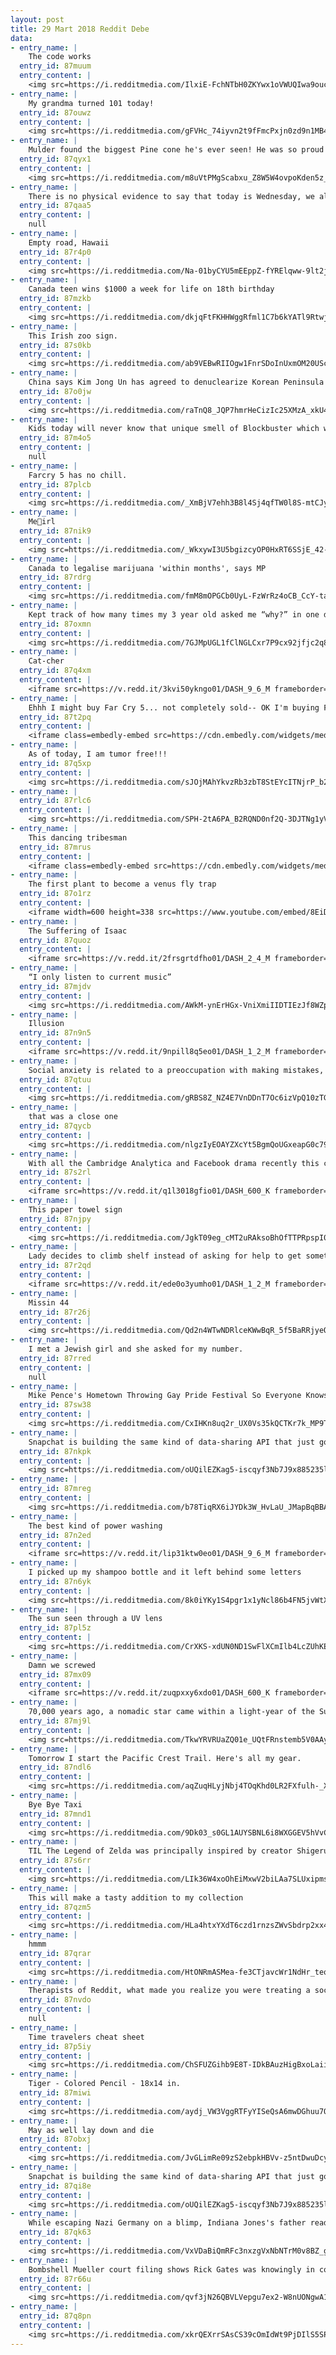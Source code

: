 ```yaml
---
layout: post
title: 29 Mart 2018 Reddit Debe
data:
- entry_name: |
    The code works
  entry_id: 87muum
  entry_content: |
    <img src=https://i.redditmedia.com/IlxiE-FchNTbH0ZKYwx1oVWUQIwa9oucW302hCzjVQI.jpg?s=0cab266c1e2927fa330b37086e7682e3 frameborder=0>
- entry_name: |
    My grandma turned 101 today!
  entry_id: 87ouwz
  entry_content: |
    <img src=https://i.redditmedia.com/gFVHc_74iyvn2t9fFmcPxjn0zd9n1MB4j4fa7JcNnq8.jpg?s=93e8040cdd1bfb6c9c4d4227b268dad1 frameborder=0>
- entry_name: |
    Mulder found the biggest Pine cone he's ever seen! He was so proud of himself as he pulled it out a bush to show me.
  entry_id: 87qyx1
  entry_content: |
    <img src=https://i.redditmedia.com/m8uVtPMgScabxu_Z8W5W4ovpoKden5z_xWpoQ1jPegE.jpg?s=e13fa41f12a30f48296c684af5b4d51f frameborder=0>
- entry_name: |
    There is no physical evidence to say that today is Wednesday, we all just have to trust that someone has kept count since the first one ever.
  entry_id: 87qaa5
  entry_content: |
    null
- entry_name: |
    Empty road, Hawaii
  entry_id: 87r4p0
  entry_content: |
    <img src=https://i.redditmedia.com/Na-01byCYU5mEEppZ-fYRElqww-9lt2jUO_WSvRR_AM.jpg?s=9dbb219496623b1627a12378fbaa20c3 frameborder=0>
- entry_name: |
    Canada teen wins $1000 a week for life on 18th birthday
  entry_id: 87mzkb
  entry_content: |
    <img src=https://i.redditmedia.com/dkjqFtFKHHWggRfml1C7b6kYATl9Rtwjc3Noyn9VbKc.jpg?s=d722dde943b1705a0f724455c2d196d7 frameborder=0>
- entry_name: |
    This Irish zoo sign.
  entry_id: 87s0kb
  entry_content: |
    <img src=https://i.redditmedia.com/ab9VEBwRIIOgw1FnrSDoInUxmOM20UScGui0Pl-20IE.jpg?s=94efebdeff3bdd444d1419d06ba4e95c frameborder=0>
- entry_name: |
    China says Kim Jong Un has agreed to denuclearize Korean Peninsula
  entry_id: 87o0jw
  entry_content: |
    <img src=https://i.redditmedia.com/raTnQ8_JQP7hmrHeCizIc25XMzA_xkU4_7EU4a1rhck.jpg?s=ceed125dfe1f7a411a61274b4622225b frameborder=0>
- entry_name: |
    Kids today will never know that unique smell of Blockbuster which was kinda like a mixture of candy and carpet.
  entry_id: 87m4o5
  entry_content: |
    null
- entry_name: |
    Farcry 5 has no chill.
  entry_id: 87plcb
  entry_content: |
    <img src=https://i.redditmedia.com/_XmBjV7ehh3B8l4Sj4qfTW0l8S-mtCJyl46kJXUwlOc.jpg?s=54873003657ba644f85df324e8da007a frameborder=0>
- entry_name: |
    Me👀irl
  entry_id: 87nik9
  entry_content: |
    <img src=https://i.redditmedia.com/_WkxywI3U5bgizcyOP0HxRT6SSjE_42-8y4ARLSWOxI.jpg?s=509d181cf9ae04da3708c528cfbb7f81 frameborder=0>
- entry_name: |
    Canada to legalise marijuana 'within months', says MP
  entry_id: 87rdrg
  entry_content: |
    <img src=https://i.redditmedia.com/fmM8mOPGCb0UyL-FzWrRz4oCB_CcY-tamZDUOhlF_fw.jpg?s=3c1518ae7008ed256b92d22fec2a2be4 frameborder=0>
- entry_name: |
    Kept track of how many times my 3 year old asked me “why?” in one day.
  entry_id: 87oxmn
  entry_content: |
    <img src=https://i.redditmedia.com/7GJMpUGL1fClNGLCxr7P9cx92jfjc2q86U0n4Le8ZzI.jpg?s=a19ad7d45d600b9d0c063c7d8ff8a107 frameborder=0>
- entry_name: |
    Cat-cher
  entry_id: 87q4xm
  entry_content: |
    <iframe src=https://v.redd.it/3kvi50ykngo01/DASH_9_6_M frameborder=0></iframe>
- entry_name: |
    Ehhh I might buy Far Cry 5... not completely sold-- OK I'm buying Far Cry 5.
  entry_id: 87t2pq
  entry_content: |
    <iframe class=embedly-embed src=https://cdn.embedly.com/widgets/media.html?src=https%3A%2F%2Fgfycat.com%2Fifr%2FColorfulWellgroomedAltiplanochinchillamouse&url=https%3A%2F%2Fgfycat.com%2Fgifs%2Fdetail%2FColorfulWellgroomedAltiplanochinchillamouse&image=https%3A%2F%2Fthumbs.gfycat.com%2FColorfulWellgroomedAltiplanochinchillamouse-size_restricted.gif&key=522baf40bd3911e08d854040d3dc5c07&type=text%2Fhtml&schema=gfycat width=600 height=338 scrolling=no frameborder=0 allowfullscreen></iframe>
- entry_name: |
    As of today, I am tumor free!!!
  entry_id: 87q5xp
  entry_content: |
    <img src=https://i.redditmedia.com/sJOjMAhYkvzRb3zbT8StEYcITNjrP_b2Xj3YB8yzqT8.jpg?s=06878e7988d8d540cec436caefe74f34 frameborder=0>
- entry_name: |
  entry_id: 87rlc6
  entry_content: |
    <img src=https://i.redditmedia.com/SPH-2tA6PA_B2RQND0nf2Q-3DJTNg1yVpYpLDEXPLx8.gif?fm=jpg&s=d9909e4381c4e0b1c3f8c0131fd4067c frameborder=0>
- entry_name: |
    This dancing tribesman
  entry_id: 87mrus
  entry_content: |
    <iframe class=embedly-embed src=https://cdn.embedly.com/widgets/media.html?src=https%3A%2F%2Fgfycat.com%2Fifr%2FFearlessFlippantHornedtoad&url=https%3A%2F%2Fgfycat.com%2FFearlessFlippantHornedtoad&image=https%3A%2F%2Fthumbs.gfycat.com%2FFearlessFlippantHornedtoad-size_restricted.gif&key=2aa3c4d5f3de4f5b9120b660ad850dc9&type=text%2Fhtml&schema=gfycat width=400 height=400 scrolling=no frameborder=0 allowfullscreen></iframe>
- entry_name: |
    The first plant to become a venus fly trap
  entry_id: 87o1rz
  entry_content: |
    <iframe width=600 height=338 src=https://www.youtube.com/embed/8EiDiriAmfk?feature=oembed&enablejsapi=1&enablejsapi=1&enablejsapi=1 frameborder=0 allow=autoplay; encrypted-media allowfullscreen></iframe>
- entry_name: |
    The Suffering of Isaac
  entry_id: 87quoz
  entry_content: |
    <iframe src=https://v.redd.it/2frsgrtdfho01/DASH_2_4_M frameborder=0></iframe>
- entry_name: |
    “I only listen to current music”
  entry_id: 87mjdv
  entry_content: |
    <img src=https://i.redditmedia.com/AWkM-ynErHGx-VniXmiIIDTIEzJf8WZpoMx6_2fE98E.jpg?s=387e7332f408617b28f9bdd84479902c frameborder=0>
- entry_name: |
    Illusion
  entry_id: 87n9n5
  entry_content: |
    <iframe src=https://v.redd.it/9npill8q5eo01/DASH_1_2_M frameborder=0></iframe>
- entry_name: |
    Social anxiety is related to a preoccupation with making mistakes, finds a new study that monitored children’s brain activity.
  entry_id: 87qtuu
  entry_content: |
    <img src=https://i.redditmedia.com/gRBS8Z_NZ4E7VnDDnT7Oc6izVpQ10zTGEM2nxSocUd0.jpg?s=be829617a39d844ed75149d954a04889 frameborder=0>
- entry_name: |
    that was a close one
  entry_id: 87qycb
  entry_content: |
    <img src=https://i.redditmedia.com/nlgzIyEOAYZXcYt5BgmQoUGxeapG0c79x_s7uVwWehc.png?s=018f3fd813dbcee77dec78be424d3ccf frameborder=0>
- entry_name: |
    With all the Cambridge Analytica and Facebook drama recently this comes to mind
  entry_id: 87s2rl
  entry_content: |
    <iframe src=https://v.redd.it/q1l3018gfio01/DASH_600_K frameborder=0></iframe>
- entry_name: |
    This paper towel sign
  entry_id: 87njpy
  entry_content: |
    <img src=https://i.redditmedia.com/JgkT09eg_cMT2uRAksoBhOfTTPRpspI0xLnT2llCF-w.jpg?s=bfc396facc26c6f3580da390f2ecca2a frameborder=0>
- entry_name: |
    Lady decides to climb shelf instead of asking for help to get something
  entry_id: 87r2qd
  entry_content: |
    <iframe src=https://v.redd.it/ede0o3yumho01/DASH_1_2_M frameborder=0></iframe>
- entry_name: |
    Missin 44
  entry_id: 87r26j
  entry_content: |
    <img src=https://i.redditmedia.com/Qd2n4WTwNDRlceKWwBqR_5f5BaRRjyeQOfrqqhj9FHw.jpg?s=ba764b54c2113232045de8d96b0b7228 frameborder=0>
- entry_name: |
    I met a Jewish girl and she asked for my number.
  entry_id: 87rred
  entry_content: |
    null
- entry_name: |
    Mike Pence's Hometown Throwing Gay Pride Festival So Everyone Knows They Don't Share His Views
  entry_id: 87sw38
  entry_content: |
    <img src=https://i.redditmedia.com/CxIHKn8uq2r_UX0Vs35kQCTKr7k_MP9T-QiJ12-QpZk.jpg?s=00e38bc7293da95c7ccdb1cc6d4f2650 frameborder=0>
- entry_name: |
    Snapchat is building the same kind of data-sharing API that just got Facebook into trouble.
  entry_id: 87nkpk
  entry_content: |
    <img src=https://i.redditmedia.com/oUQilEZKag5-iscqyf3Nb7J9x885235ltpsNoo0HMkI.jpg?s=f4a5bec503df1f20a07ed0d9f55bb44f frameborder=0>
- entry_name: |
  entry_id: 87mreg
  entry_content: |
    <img src=https://i.redditmedia.com/b78TiqRX6iJYDk3W_HvLaU_JMapBqBBAgnqSltMGceI.jpg?s=74ebcf2d7069c734804c03d5c833b0f2 frameborder=0>
- entry_name: |
    The best kind of power washing
  entry_id: 87n2ed
  entry_content: |
    <iframe src=https://v.redd.it/lip31ktw0eo01/DASH_9_6_M frameborder=0></iframe>
- entry_name: |
    I picked up my shampoo bottle and it left behind some letters
  entry_id: 87n6yk
  entry_content: |
    <img src=https://i.redditmedia.com/8k0iYKy1S4pgr1x1yNcl86b4FN5jvWtX6G1ZK2N1WJU.jpg?s=a6f026dc400ff2263fdfe018398dd9af frameborder=0>
- entry_name: |
    The sun seen through a UV lens
  entry_id: 87pl5z
  entry_content: |
    <img src=https://i.redditmedia.com/CrXKS-xdUN0ND1SwFlXCmIlb4LcZUhKEnDDXHBb2AXg.jpg?s=99a631fa5313b41b0e4e1869c3014640 frameborder=0>
- entry_name: |
    Damn we screwed
  entry_id: 87mx09
  entry_content: |
    <iframe src=https://v.redd.it/zuqpxxy6xdo01/DASH_600_K frameborder=0></iframe>
- entry_name: |
    70,000 years ago, a nomadic star came within a light-year of the Sun. New research suggests this close pass sent dozens of comets and asteroids tumbling out of the solar system.
  entry_id: 87mj9l
  entry_content: |
    <img src=https://i.redditmedia.com/TkwYRVRUaZQ01e_UQtFRnstemb5V0AAycevX0J2-NK4.jpg?s=3d09a03423f7b00223fa32e1422f8619 frameborder=0>
- entry_name: |
    Tomorrow I start the Pacific Crest Trail. Here's all my gear.
  entry_id: 87ndl6
  entry_content: |
    <img src=https://i.redditmedia.com/aqZuqHLyjNbj4TOqKhd0LR2FXfulh-_XY5xEVZoAhDA.jpg?s=63cdc0369b5085fd28c512adb73c4f04 frameborder=0>
- entry_name: |
    Bye Bye Taxi
  entry_id: 87mnd1
  entry_content: |
    <img src=https://i.redditmedia.com/9Dk03_s0GL1AUYSBNL6i8WXGGEV5hVvC4Ss6kKKgoEY.png?s=00e56a5935c0311f70ee0aeeff8ac057 frameborder=0>
- entry_name: |
    TIL The Legend of Zelda was principally inspired by creator Shigeru Miyamoto's explorations as a young boy in the hillsides, forests, and caves surrounding his childhood home in Sonobe, Japan where he ventured into forests with secluded lakes, caves, and rural villages.
  entry_id: 87s6rr
  entry_content: |
    <img src=https://i.redditmedia.com/LIk36W4xoOhEiMxwV2biLAa7SLUxipms7Sqsjqw-gNw.jpg?s=cfbb4d5fda14ef76d39889890d886208 frameborder=0>
- entry_name: |
    This will make a tasty addition to my collection
  entry_id: 87qzm5
  entry_content: |
    <img src=https://i.redditmedia.com/HLa4htxYXdT6czd1rnzsZWvSbdrp2xx4TGxLcagZ9PU.jpg?s=be10156fec3162ff9402a95e87aec710 frameborder=0>
- entry_name: |
    hmmm
  entry_id: 87qrar
  entry_content: |
    <img src=https://i.redditmedia.com/HtONRmASMea-fe3CTjavcWr1NdHr_teou_P5XlrxwEo.jpg?s=11897a8a84f0ca094d1c8654036158ce frameborder=0>
- entry_name: |
    Therapists of Reddit, what made you realize you were treating a sociopath?
  entry_id: 87nvdo
  entry_content: |
    null
- entry_name: |
    Time travelers cheat sheet
  entry_id: 87p5iy
  entry_content: |
    <img src=https://i.redditmedia.com/ChSFUZGihb9E8T-IDkBAuzHigBxoLaiiluBwQsC9cdw.jpg?s=f2743ac5afbf81ba963d2aac9be7ba1d frameborder=0>
- entry_name: |
    Tiger - Colored Pencil - 18x14 in.
  entry_id: 87miwi
  entry_content: |
    <img src=https://i.redditmedia.com/aydj_VW3VggRTFyYISeQsA6mwDGhuu7O-tt7lJop9mE.jpg?s=e8e9619d7e26b235ae3f70001e759a9b frameborder=0>
- entry_name: |
    May as well lay down and die
  entry_id: 87obxj
  entry_content: |
    <img src=https://i.redditmedia.com/JvGLimRe09zS2ebpkHBVv-z5ntDwuDcyLaqf6ZRySr4.jpg?s=7159660163c3ccd1b0ff3e2608879b4f frameborder=0>
- entry_name: |
    Snapchat is building the same kind of data-sharing API that just got Facebook into trouble
  entry_id: 87qi8e
  entry_content: |
    <img src=https://i.redditmedia.com/oUQilEZKag5-iscqyf3Nb7J9x885235ltpsNoo0HMkI.jpg?s=f4a5bec503df1f20a07ed0d9f55bb44f frameborder=0>
- entry_name: |
    While escaping Nazi Germany on a blimp, Indiana Jones's father reads a German newspaper to appear inconspicuous. The newspaper is upside down.
  entry_id: 87qk63
  entry_content: |
    <img src=https://i.redditmedia.com/VxVDaBiQmRFc3nxzgVxNbNTrM0v8BZ_gHyh7eXpxaVQ.gif?fm=jpg&s=7d8d140526ccf0359f8f5760153bd295 frameborder=0>
- entry_name: |
    Bombshell Mueller court filing shows Rick Gates was knowingly in contact with a Kremlin spy
  entry_id: 87r66u
  entry_content: |
    <img src=https://i.redditmedia.com/qvf3jN26QBVLVepgu7ex2-W8nUONgwA1O_O-3xfuVTw.jpg?s=6ce041951fc7bd639b6b66ad16c4f557 frameborder=0>
- entry_name: |
  entry_id: 87q8pn
  entry_content: |
    <img src=https://i.redditmedia.com/xkrQEXrrSAsCS39cOmIdWt9PjDIlS5SP16b5CyMeMmI.png?s=1fdde9c43cf18afe6a17a53bd7e922f0 frameborder=0>
---
```

